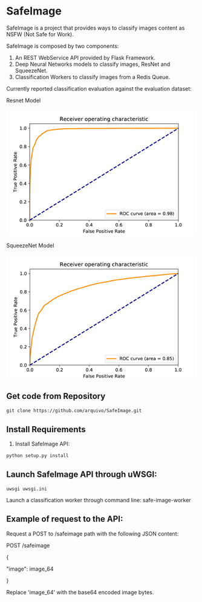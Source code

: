 SafeImage
=========

SafeImage is a project that provides ways to classify images content as NSFW (Not Safe for Work).

SafeImage is composed by two components:

1. An REST WebService API provided by Flask Framework.
2. Deep Neural Networks models to classify images, ResNet and SqueezeNet.
3. Classification Workers to classify images from a Redis Queue.

Currently reported classification evaluation against the evaluation dataset:

Resnet Model

![](https://github.com/arquivo/SafeImage/blob/master/docs/Resnet_NSFW_ROC.png?raw=true "ResnetNSFW ROC")

SqueezeNet Model

![](https://github.com/arquivo/SafeImage/blob/master/docs/SqueezeNet_NSFW_ROC.png?raw=true "SqueezeNetNSFW ROC")


Get code from Repository
------------------------

``` sourceCode
git clone https://github.com/arquivo/SafeImage.git
```

Install Requirements
--------------------
1. Install SafeImage API:

``` sourceCode
python setup.py install
```

Launch SafeImage API through uWSGI:
----------------------------------

``` sourceCode
uwsgi uwsgi.ini
```

Launch a classification worker through command line:
safe-image-worker

Example of request to the API:
------------------------------
Request a POST to /safeimage path with the following JSON content:

POST /safeimage

{

  "image": image_64
  
}

Replace 'image_64' with the base64 encoded image bytes.






